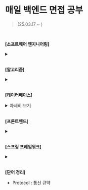 # 매일 백엔드 면접 공부
> (25.03.17 ~ )
> 
<br/>

**[소프트웨어 엔지니어링]**
<details>
 <summary></summary>
  <p>
  - 변수(Variable) : 하나의 값을 저장할 수 있는 메모리 번지에 붙혀진 이름
   
  </p>
</details>

<br/>

**[알고리즘]**
<details>
 <summary></summary>
  <p>
  - Hash set : 
   
  </p>
</details>

<br/>

**[데이터베이스]**
<details>
 <summary>자세히 보기</summary>
  <p>
  - SQL(Structure Query Language) : 데이터에 대한 질의 언어
   
  </p>
</details>

<br>

**[프론트엔드]**
<details>
 <summary></summary>
  <p>
   
  </p>
</details>

<br>

**[스프링 프레임워크]**
<details>
 <summary></summary>
  <p>
  - HTTP Protocol : Stateless
   
  </p>
</details>

<br>

**[단어 정리]**
- Protocol : 통신 규약
